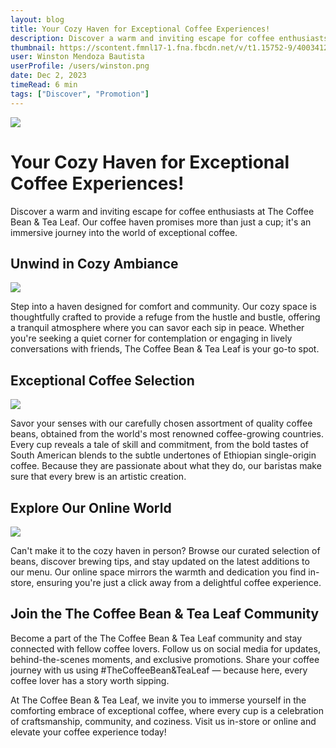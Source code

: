 ```yaml
---
layout: blog
title: Your Cozy Haven for Exceptional Coffee Experiences!
description: Discover a warm and inviting escape for coffee enthusiasts at The Coffee Bean & Tea Leaf. Our coffee haven promises more than just a cup; it's an immersive journey into the world of exceptional coffee.
thumbnail: https://scontent.fmnl17-1.fna.fbcdn.net/v/t1.15752-9/400341291_1499939220549335_521651421302393181_n.png?stp=dst-png_p526x296&_nc_cat=108&ccb=1-7&_nc_sid=b65b05&efg=eyJpIjoiYiJ9&_nc_eui2=AeEFSMAUs8s_xLkEJPO9jMJeaDdGglnvX4ZoN0aCWe9fho2RV3wrx_HxYucY0-i84WXvrVTERD2Wo8d4Qn8bybv_&_nc_ohc=cmgiO1cdNTEAX9WUhRB&tn=GyeNJ_sY3Jb14Qom&_nc_ht=scontent.fmnl17-1.fna&oh=03_AdRFof7g7tHEHvb_9VDT0VUpF6_Yq7jk5LMTNjKvA42low&oe=65918BB6
user: Winston Mendoza Bautista
userProfile: /users/winston.png
date: Dec 2, 2023
timeRead: 6 min
tags: ["Discover", "Promotion"]
---
```


![](https://scontent.fmnl17-1.fna.fbcdn.net/v/t1.15752-9/400341291_1499939220549335_521651421302393181_n.png?stp=dst-png_p526x296&_nc_cat=108&ccb=1-7&_nc_sid=b65b05&efg=eyJpIjoiYiJ9&_nc_eui2=AeEFSMAUs8s_xLkEJPO9jMJeaDdGglnvX4ZoN0aCWe9fho2RV3wrx_HxYucY0-i84WXvrVTERD2Wo8d4Qn8bybv_&_nc_ohc=cmgiO1cdNTEAX9WUhRB&tn=GyeNJ_sY3Jb14Qom&_nc_ht=scontent.fmnl17-1.fna&oh=03_AdRFof7g7tHEHvb_9VDT0VUpF6_Yq7jk5LMTNjKvA42low&oe=65918BB6)

# Your Cozy Haven for Exceptional Coffee Experiences!

Discover a warm and inviting escape for coffee enthusiasts at The Coffee Bean & Tea Leaf. Our coffee haven promises more than just a cup; it's an immersive journey into the world of exceptional coffee.

## Unwind in Cozy Ambiance

![](https://scontent.fmnl17-3.fna.fbcdn.net/v/t1.15752-9/387463554_1414272442455372_6245519364264196053_n.jpg?stp=cp0_dst-jpg_e15_p320x320_q65&_nc_cat=110&ccb=1-7&_nc_sid=b65b05&efg=eyJpIjoiYiJ9&_nc_eui2=AeGZV_tch9KqxfjtlsQ6LV_P9oLegJl35Hb2gt6AmXfkdtQtp-uKihWBob-oKOkoJxjZeieuRRsmSARLOHrnjh7q&_nc_ohc=z5JL3NMYBFIAX9sfl3z&tn=GyeNJ_sY3Jb14Qom&_nc_ht=scontent.fmnl17-3.fna&oh=03_AdTswIjlBZMHKwmw7NRjsEuHq-s7T3JeNn5GqZaKczkOug&oe=65918A4D)

Step into a haven designed for comfort and community. Our cozy space is thoughtfully crafted to provide a refuge from the hustle and bustle, offering a tranquil atmosphere where you can savor each sip in peace. Whether you're seeking a quiet corner for contemplation or engaging in lively conversations with friends, The Coffee Bean & Tea Leaf is your go-to spot.

## Exceptional Coffee Selection

![](https://scontent.fmnl17-3.fna.fbcdn.net/v/t1.15752-9/400593473_1271848663509888_2109622225676740320_n.png?stp=dst-png_p320x320&_nc_cat=106&ccb=1-7&_nc_sid=b65b05&efg=eyJpIjoiYiJ9&_nc_eui2=AeGAxtprrwnktlAqeMbdzN3cX6ZeJ7Wm4-Jfpl4ntabj4h0tmDMAnMR-Tp2gJo8qes7gpMkCuG9oomp0jWKysiY3&_nc_ohc=l8vQUwkpEBAAX9z07mA&_nc_ht=scontent.fmnl17-3.fna&oh=03_AdTziYAml_zEV_CW9qgYK6A3vam7LrJK-AeIvXQ2By903Q&oe=65918EDB)

Savor your senses with our carefully chosen assortment of quality coffee beans, obtained from the world's most renowned coffee-growing countries. Every cup reveals a tale of skill and commitment, from the bold tastes of South American blends to the subtle undertones of Ethiopian single-origin coffee. Because they are passionate about what they do, our baristas make sure that every brew is an artistic creation.

## Explore Our Online World

![](https://scontent.fmnl17-1.fna.fbcdn.net/v/t1.15752-9/380236972_996757801407405_4204517156619446791_n.png?stp=dst-png_s851x315&_nc_cat=101&ccb=1-7&_nc_sid=b65b05&efg=eyJpIjoiYiJ9&_nc_eui2=AeE0kgCvIm7NkFqvwLQE27CUL96hX0i2gb0v3qFfSLaBvc1ZQUsXup3FRvxB7EQCY-8rd_HWn9jpL25LZ1RXTEet&_nc_ohc=5bSQvL4KPxIAX-ItTno&_nc_ht=scontent.fmnl17-1.fna&oh=03_AdSdgAGvfHJAl3dOAkQEtUhaLDGgBDxm_gBbk0deEDrkPw&oe=6591ADC5)

Can't make it to the cozy haven in person? Browse our curated selection of beans, discover brewing tips, and stay updated on the latest additions to our menu. Our online space mirrors the warmth and dedication you find in-store, ensuring you're just a click away from a delightful coffee experience.

## Join the The Coffee Bean & Tea Leaf Community


Become a part of the The Coffee Bean & Tea Leaf community and stay connected with fellow coffee lovers. Follow us on social media for updates, behind-the-scenes moments, and exclusive promotions. Share your coffee journey with us using #TheCoffeeBean&TeaLe­af — because here, every coffee lover has a story worth sipping.

At The Coffee Bean & Tea Leaf, we invite you to immerse yourself in the comforting embrace of exceptional coffee, where every cup is a celebration of craftsmanship, community, and coziness. Visit us in-store or online and elevate your coffee experience today!
